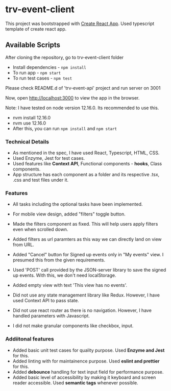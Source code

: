 # trv-event-client

This project was bootstrapped with [Create React App](https://github.com/facebook/create-react-app). Used typescript template of create react app.

## Available Scripts

After cloning the repository, go to trv-event-client folder

-   Install dependencies - `npm install`
-   To run app - `npm start`
-   To run test cases - `npm test`

Please check README.d of 'trv-event-api' project and run server on 3001

Now, open [http://localhost:3000](http://localhost:3000) to view the app in the browser.

Note:
I have tested on node version 12.16.0. Its recommended to use this.

-   nvm install 12.16.0
-   nvm use 12.16.0
-   After this, you can run `npm install` and `npm start`

### Technical Details

-   As mentioned in the spec, I have used React, Typescript, HTML, CSS.
-   Used Enzyme, Jest for test cases.
-   Used features like **Context API**, Functional components - **hooks**, Class components.
-   App structure has each component as a folder and its respective .tsx, .css and test files under it.

### Features

-   All tasks including the optional tasks have been implemented.
-   For mobile view design, added "filters" toggle button.
-   Made the filters component as fixed. This will help users apply filters even when scrolled down.
-   Added filters as url paramters as this way we can directly land on view from URL.
-   Added "Cancel" button for Signed up events only in "My events" view. I presumed this from the given requirements.
-   Used 'POST' call provided by the JSON-server library to save the signed up events. With this, we don't need localStorage.
-   Added empty view with text 'This view has no events'.

-   Did not use any state management library like Redux. However, I have used Context API to pass state.
-   Did not use react router as there is no navigation. However, I have handled parameters with Javascript.
-   I did not make granular components like checkbox, input.

### Addiitonal features

-   Added basic unit test cases for quality purpose. Used **Enzyme and Jest** for this.
-   Added linting with for maintainence purpose. Used **eslint and prettier** for this.
-   Added **debounce** handling for text input field for performance purpose.
-   Added basic level of accessibility by making it keyboard and screen reader accessible. Used **semantic tags** whenever possible.
